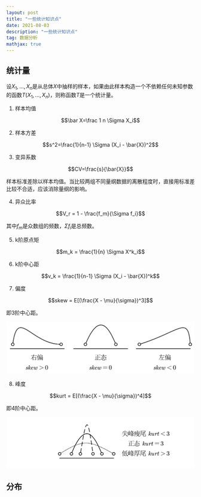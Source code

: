 ```yaml
---
layout: post
title: "一些统计知识点"
date: 2021-08-03
description: "一些统计知识点"
tag: 数据分析
mathjax: true
---
```


## 统计量

设$X_1, ..., X_n$是从总体$X$中抽样的样本，如果由此样本构造一个不依赖任何未知参数的函数$T(X_1, ..., X_n)$，则称函数$T$是一个统计量。

1. 样本均值

$$\bar X=\frac 1 n \Sigma X_i$$

2. 样本方差

$$s^2=\frac{1}{n-1} \Sigma (X_i - \bar{X})^2$$

3. 变异系数

$$CV=\frac{s}{\bar{X}}$$

样本标准差除以样本均值。当比较两组不同量纲数据的离散程度时，直接用标准差比较不合适，应该消除量纲的影响。

4. 异众比率

$$V_r = 1 - \frac{f_m}{\Sigma f_i}$$

其中$f_m$是众数组的频数，$\Sigma f_i$是总频数。

5. k阶原点矩

$$m_k = \frac{1}{n} \Sigma X^k_i$$

6. k阶中心距

$$v_k = \frac{1}{n-1} \Sigma (X_i - \bar{X})^k$$

7. 偏度

$$skew = E[(\frac{X - \mu}{\sigma})^3]$$

即3阶中心距。

![](/assets/2021-08-03-statistical-theory-1.png)

8. 峰度

$$kurt = E[(\frac{X - \mu}{\sigma})^4]$$

即4阶中心距。

![](/assets/2021-08-03-statistical-theory-2.png)

## 分布

